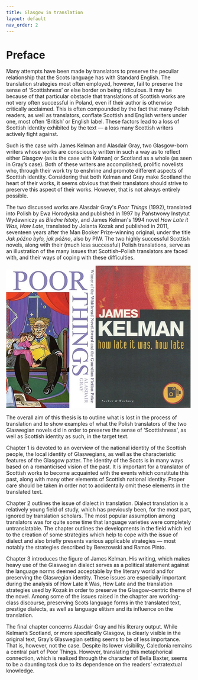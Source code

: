 ```yaml
---
title: Glasgow in translation
layout: default
nav_order: 2
---
```


# Preface

Many attempts have been made by translators to preserve the peculiar relationship that the Scots language has with Standard English. The translation strategies most often employed, however, fail to preserve the sense of ‘Scottishness’ or else border on being ridiculous. It may be because of that particular obstacle that translations of Scottish works are not very often successful in Poland, even if their author is otherwise critically acclaimed. This is often compounded by the fact that many Polish readers, as well as translators, conflate Scottish and English writers under one, most often ‘British’ or English label. These factors lead to a loss of Scottish identity exhibited by the text — a loss many Scottish writers actively fight against.

Such is the case with James Kelman and Alasdair Gray, two Glasgow-born writers whose works are consciously written in such a way as to reflect either Glasgow (as is the case with Kelman) or Scotland as a whole (as seen in Gray’s case). Both of these writers are accomplished, prolific novelists who, through their work try to enshrine and promote different aspects of Scottish identity. Considering that both Kelman and Gray make Scotland the heart of their works, it seems obvious that their translators should strive to preserve this aspect of their works. However, that is not always entirely possible.

The two discussed works are Alasdair Gray's *Poor Things* (1992), translated into Polish by Ewa Horodyska and published in 1997 by Państwowy Instytut Wydawniczy as *Biedne Istoty*, and James Kelman's 1994 novel *How Late it Was, How Late*, translated by Jolanta Kozak and published in 2011, seventeen years after the Man Booker Prize-winning original, under the title *Jak późno było, jak późno*, also by PIW. The two highly successful Scottish novels, along with their (much less successful) Polish translations, serve as an illustration of the many issues that Scottish–Polish translators are faced with, and their ways of coping with these difficulties. 

![Alasdair Gray's Poor Things cover](../images/GrayPoorThings.jpg)
![James Kelman's How Late it Was, How Late cover](../images/JamesKelmanHowLate.jpg)

The overall aim of this thesis is to outline what is lost in the process of translation and to show examples of what the Polish translators of the two Glaswegian novels did in order to preserve the sense of 'Scottishness', as well as Scottish identity as such, in the target text. 

Chapter 1 is devoted to an overview of the national identity of the Scottish people, the local identity of Glaswegians, as well as the characteristic features of the Glasgow patter. The identity of the Scots is in many ways based on a romanticised vision of the past. It is important for a translator of Scottish works to become acquainted with the events which constitute this past, along with many other elements of Scottish national identity. Proper care should be taken in order not to accidentally omit these elements in the translated text.

Chapter 2 outlines the issue of dialect in translation. Dialect translation is a relatively young field of study, which has previously been, for the most part, ignored by translation scholars. The most popular assumption among translators was for quite some time that language varieties were completely untranslatable. The chapter outlines the developments in the field which led to the creation of some strategies which help to cope with the issue of dialect and also briefly presents various applicable strategies — most notably the strategies described by Berezowski and Ramos Pinto.

Chapter 3 introduces the figure of James Kelman. His writing, which makes heavy use of the Glaswegian dialect serves as a political statement against the language norms deemed acceptable by the literary world and for preserving the Glaswegian identity. These issues are especially important during the analysis of How Late it Was, How Late and the translation strategies used by Kozak in order to preserve the Glasgow-centric theme of the novel. Among some of the issues raised in the chapter are working-class discourse, preserving Scots language forms in the translated text, prestige dialects, as well as language elitism and its influence on the translation.

The final chapter concerns Alasdair Gray and his literary output. While Kelman’s Scotland, or more specifically Glasgow, is clearly visible in the original text, Gray’s Glaswegian setting seems to be of less importance. That is, however, not the case. Despite its lower visibility, Caledonia remains a central part of Poor Things. However, translating this metaphorical connection, which is realized through the character of Bella Baxter, seems to be a daunting task due to its dependence on the readers’ extratextual knowledge.